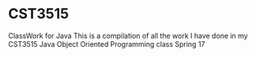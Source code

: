# CST3515
ClassWork for Java
 This is a compilation of all the work I have done in my 
 CST3515 Java Object Oriented Programming class Spring 17
